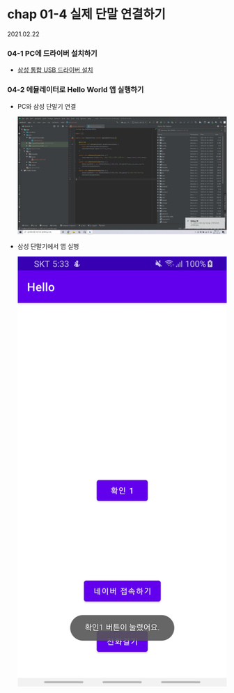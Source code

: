 # chap 01-4 실제 단말 연결하기

2021.02.22



### 04-1 PC에 드라이버 설치하기

* [삼성 통합 USB 드라이버 설치](https://www.samsungsvc.co.kr/online/downLoadMain.do?isDownload=S)



### 04-2 에뮬레이터로 Hello World 앱 실행하기

- PC와 삼성 단말기 연결

  ![chap01-4/image01](https://github.com/hyunmin0317/AndroidProgramming/blob/master/chap01/section4/image01.png?raw=true)

- 삼성 단말기에서 앱 실행

  ![chap01-4/image02](https://github.com/hyunmin0317/AndroidProgramming/blob/master/chap01/section4/image02.jpg?raw=true)
  
  